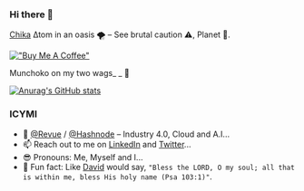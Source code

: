 ### Hi there 👋

[Chika](https://github.com/davidconoh/davidconoh) ∆tom in an oasis 🌪️ – See brutal caution ⚠️, Planet 🐛.

[!["Buy Me A Coffee"](https://www.buymeacoffee.com/assets/img/custom_images/orange_img.png)](https://www.buymeacoffee.com/davidconoh)

Munchoko on my two wags_ _ 🌻

[![Anurag's GitHub stats](https://github-readme-stats.vercel.app/api?username=davidconoh&show_icons=true&theme=yeblu)](https://github.com/anuraghazra/github-readme-stats)

### ICYMI

- 📝 [@Revue](http://revue.davidconoh.me) / [@Hashnode](https://reads.davidconoh.me) – Industry 4.0, Cloud and A.I...
- 📫 Reach out to me on [LinkedIn](https://linkedin.com/in/davidconoh) and [Twitter](https://twitter.com/davidconoh)...
- 😎 Pronouns: Me, Myself and I...
- 🎉 Fun fact: Like [David](https://github.com/davidconoh) would say, `"Bless the LORD, O my soul; all that is within me, bless His holy name (Psa 103:1)"`.
